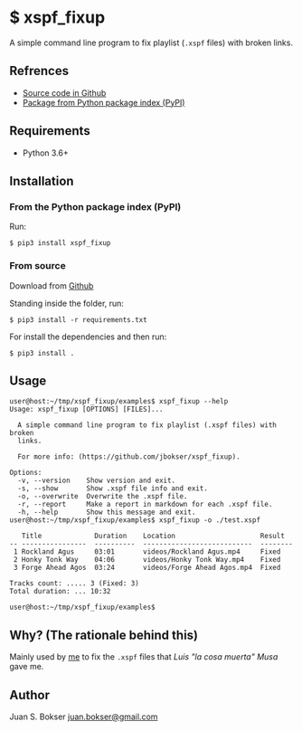 # $ xspf_fixup

A simple command line program to fix playlist (`.xspf` files) with broken links.



## Refrences

* [Source code in Github](https://github.com/jbokser/xspf_fixup)
* [Package from Python package index (PyPI)](https://pypi.org/project/xspf_fixup)



## Requirements

* Python 3.6+



## Installation



### From the Python package index (PyPI)

Run:

```shell
$ pip3 install xspf_fixup
```



### From source

Download from [Github](https://github.com/jbokser/xspf_fixup)

Standing inside the folder, run:

```shell
$ pip3 install -r requirements.txt
```

For install the dependencies and then run:

```shell
$ pip3 install .
```



## Usage

```shell
user@host:~/tmp/xspf_fixup/examples$ xspf_fixup --help
Usage: xspf_fixup [OPTIONS] [FILES]...

  A simple command line program to fix playlist (.xspf files) with broken
  links.

  For more info: (https://github.com/jbokser/xspf_fixup).

Options:
  -v, --version    Show version and exit.
  -s, --show       Show .xspf file info and exit.
  -o, --overwrite  Overwrite the .xspf file.
  -r, --report     Make a report in markdown for each .xspf file.
  -h, --help       Show this message and exit.
user@host:~/tmp/xspf_fixup/examples$ xspf_fixup -o ./test.xspf 

   Title             Duration    Location                     Result
-- ----------------  ----------  ---------------------------  --------
 1 Rockland Agus     03:01       videos/Rockland Agus.mp4     Fixed
 2 Honky Tonk Way    04:06       videos/Honky Tonk Way.mp4    Fixed
 3 Forge Ahead Agos  03:24       videos/Forge Ahead Agos.mp4  Fixed

Tracks count: ..... 3 (Fixed: 3)
Total duration: ... 10:32

user@host:~/tmp/xspf_fixup/examples$  
```



## Why? (The rationale behind this)

Mainly used by [me](#author) to fix the `.xspf` files that *Luis "la cosa muerta" Musa* gave me.



## Author

Juan S. Bokser <juan.bokser@gmail.com>
